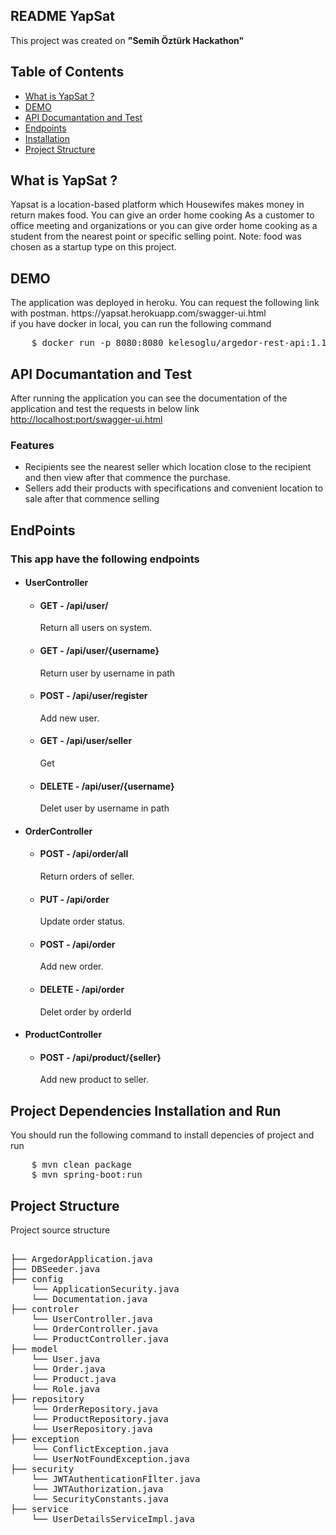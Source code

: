 <p align="center">
</p>
<article class="markdown-body entry-content" itemprop="text"><h1><a href="#scrapy" aria-hidden="true" class="anchor" id="user-content-scrapy"></a>README YapSat</h1>
<p>This project was created on <b>"Semih Öztürk Hackathon"</b></p>

<h2><a href="#table-of-contents" aria-hidden="true" class="anchor" id="user-content-table-of-contents"></a>Table of Contents</h2>

<ul>
<li><a href="#what">What is YapSat ?</a></li>
<li><a href="#demo">DEMO</a></li>
<li><a href="#docs">API Documantation and Test</a></li>
<li><a href="#endpoints">Endpoints</a></li>
<li><a href="#installation">Installation</a></li>
<li><a href="#structure">Project Structure</a></li>
</ul>



<h2><a href="#what" aria-hidden="true" class="anchor" id="user-content-what"></a>What is YapSat ?</h2>
<p>Yapsat is a location-based platform which Housewifes makes money in return makes food. You can give an order home cooking As a customer to office meeting and organizations or you can give order home cooking as a student from the nearest point or specific selling point.	 Note: food was chosen as a startup type on this project. </p>

<h2><a href="#demo" aria-hidden="true" class="anchor" id="user-content-what"></a>DEMO</h2>
The application was deployed in heroku. You can request the following link with postman.
https://yapsat.herokuapp.com/swagger-ui.html<br>
if you have docker in local, you can run the following command
<pre>
    $ docker run -p 8080:8080 kelesoglu/argedor-rest-api:1.1
</pre>

<h2><a href="#docs"aria-hidden="true" class="anchor" id="user-content-what"> </a> API Documantation and Test</h2>
After running the application you can see the documentation of the application and test the requests in below link
<a href="https://yapsat.herokuapp.com/swagger-ui.html">http://localhost:port/swagger-ui.html</a>

<h3>Features</h3>
<ul>
  <li>Recipients see the nearest seller which location close to the recipient and  then view after that commence the purchase.</li>
  <li>Sellers add their products with specifications and convenient location to sale after that commence selling</li>
</ul>

<h2><a href="#endpoinst" aria-hidden="true" class="anchor" id="user-content-what"></a>EndPoints</h2>
<h3>This app have the following endpoints</h3>
<ul>
<li><h4>UserController</h4>
<ul>
<li><h4>GET - /api/user/</h4> Return all users on system.</li>
<li><h4>GET - /api/user/{username}</h4> Return user by username in path</li>
<li><h4>POST - /api/user/register </h4> Add new user.</li>
<li><h4>GET - /api/user/seller </h4> Get</li>
<li><h4>DELETE - /api/user/{username} </h4> Delet user by username in path</li>
</ul>
<li><h4>OrderController</h4>
<ul>
<li><h4>POST - /api/order/all</h4> Return orders of seller.</li>
<li><h4>PUT - /api/order</h4> Update order status. </li>
<li><h4>POST - /api/order</h4> Add new order.</li>
<li><h4>DELETE - /api/order </h4> Delet order by orderId</li>
</ul>
</li>
<li><h4>ProductController</h4>
<ul>
<li><h4>POST - /api/product/{seller}</h4> Add new product to seller.</li>
</ul>
</li>
</li>
</ul>


<h2><a href="#installation" aria-hidden="true" class="anchor" id="user-content-installation"></a>Project Dependencies Installation and Run</h2>
<p>You should run the following command to install depencies of project and run</p>

<div class="highlight highlight-source-shell">
<pre>
    $ mvn clean package
    $ mvn spring-boot:run 
</pre>
</div>

<h2><a href="#structure" aria-hidden="true" class="anchor" id="user-content-installation"></a>Project Structure</h2>
<p>Project source structure</p>

<div class="highlight highlight-source-shell">
<pre> 
├── ArgedorApplication.java
├── DBSeeder.java
├── config  
    └── ApplicationSecurity.java
    └── Documentation.java        
├── controler      
    └── UserController.java
    └── OrderController.java
    └── ProductController.java
├── model    
    └── User.java
    └── Order.java
    └── Product.java
    └── Role.java
├── repository   
    └── OrderRepository.java
    └── ProductRepository.java
    └── UserRepository.java
├── exception
    └── ConflictException.java
    └── UserNotFoundException.java
├── security
    └── JWTAuthenticationFİlter.java
    └── JWTAuthorization.java
    └── SecurityConstants.java  
├── service
    └── UserDetailsServiceImpl.java
      
</pre>
</div>

</article>
